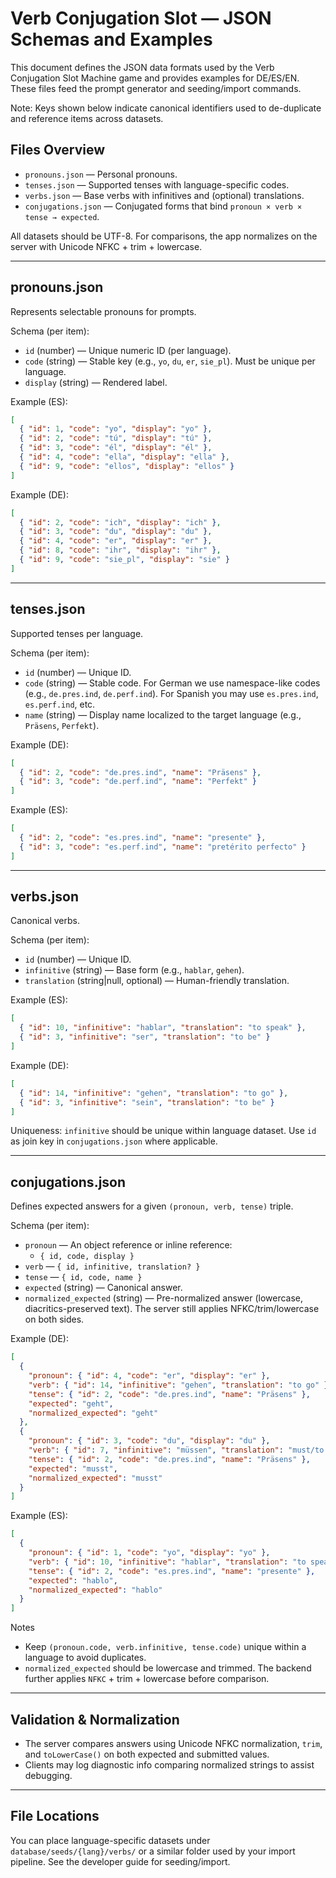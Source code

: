 # Verb Conjugation Slot — JSON Schemas and Examples

This document defines the JSON data formats used by the Verb Conjugation Slot Machine game and provides examples for DE/ES/EN. These files feed the prompt generator and seeding/import commands.

Note: Keys shown below indicate canonical identifiers used to de-duplicate and reference items across datasets.

## Files Overview
- `pronouns.json` — Personal pronouns.
- `tenses.json` — Supported tenses with language-specific codes.
- `verbs.json` — Base verbs with infinitives and (optional) translations.
- `conjugations.json` — Conjugated forms that bind `pronoun × verb × tense → expected`.

All datasets should be UTF-8. For comparisons, the app normalizes on the server with Unicode NFKC + trim + lowercase.

---

## pronouns.json
Represents selectable pronouns for prompts.

Schema (per item):
- `id` (number) — Unique numeric ID (per language).
- `code` (string) — Stable key (e.g., `yo`, `du`, `er`, `sie_pl`). Must be unique per language.
- `display` (string) — Rendered label.

Example (ES):
```json
[
  { "id": 1, "code": "yo", "display": "yo" },
  { "id": 2, "code": "tú", "display": "tú" },
  { "id": 3, "code": "él", "display": "él" },
  { "id": 4, "code": "ella", "display": "ella" },
  { "id": 9, "code": "ellos", "display": "ellos" }
]
```

Example (DE):
```json
[
  { "id": 2, "code": "ich", "display": "ich" },
  { "id": 3, "code": "du", "display": "du" },
  { "id": 4, "code": "er", "display": "er" },
  { "id": 8, "code": "ihr", "display": "ihr" },
  { "id": 9, "code": "sie_pl", "display": "sie" }
]
```

---

## tenses.json
Supported tenses per language.

Schema (per item):
- `id` (number) — Unique ID.
- `code` (string) — Stable code. For German we use namespace-like codes (e.g., `de.pres.ind`, `de.perf.ind`). For Spanish you may use `es.pres.ind`, `es.perf.ind`, etc.
- `name` (string) — Display name localized to the target language (e.g., `Präsens`, `Perfekt`).

Example (DE):
```json
[
  { "id": 2, "code": "de.pres.ind", "name": "Präsens" },
  { "id": 3, "code": "de.perf.ind", "name": "Perfekt" }
]
```

Example (ES):
```json
[
  { "id": 2, "code": "es.pres.ind", "name": "presente" },
  { "id": 3, "code": "es.perf.ind", "name": "pretérito perfecto" }
]
```

---

## verbs.json
Canonical verbs.

Schema (per item):
- `id` (number) — Unique ID.
- `infinitive` (string) — Base form (e.g., `hablar`, `gehen`).
- `translation` (string|null, optional) — Human-friendly translation.

Example (ES):
```json
[
  { "id": 10, "infinitive": "hablar", "translation": "to speak" },
  { "id": 3, "infinitive": "ser", "translation": "to be" }
]
```

Example (DE):
```json
[
  { "id": 14, "infinitive": "gehen", "translation": "to go" },
  { "id": 3, "infinitive": "sein", "translation": "to be" }
]
```

Uniqueness: `infinitive` should be unique within language dataset. Use `id` as join key in `conjugations.json` where applicable.

---

## conjugations.json
Defines expected answers for a given `(pronoun, verb, tense)` triple.

Schema (per item):
- `pronoun` — An object reference or inline reference:
  - `{ id, code, display }`
- `verb` — `{ id, infinitive, translation? }`
- `tense` — `{ id, code, name }`
- `expected` (string) — Canonical answer.
- `normalized_expected` (string) — Pre-normalized answer (lowercase, diacritics-preserved text). The server still applies NFKC/trim/lowercase on both sides.

Example (DE):
```json
[
  {
    "pronoun": { "id": 4, "code": "er", "display": "er" },
    "verb": { "id": 14, "infinitive": "gehen", "translation": "to go" },
    "tense": { "id": 2, "code": "de.pres.ind", "name": "Präsens" },
    "expected": "geht",
    "normalized_expected": "geht"
  },
  {
    "pronoun": { "id": 3, "code": "du", "display": "du" },
    "verb": { "id": 7, "infinitive": "müssen", "translation": "must/to have to" },
    "tense": { "id": 2, "code": "de.pres.ind", "name": "Präsens" },
    "expected": "musst",
    "normalized_expected": "musst"
  }
]
```

Example (ES):
```json
[
  {
    "pronoun": { "id": 1, "code": "yo", "display": "yo" },
    "verb": { "id": 10, "infinitive": "hablar", "translation": "to speak" },
    "tense": { "id": 2, "code": "es.pres.ind", "name": "presente" },
    "expected": "hablo",
    "normalized_expected": "hablo"
  }
]
```

Notes
- Keep `(pronoun.code, verb.infinitive, tense.code)` unique within a language to avoid duplicates.
- `normalized_expected` should be lowercase and trimmed. The backend further applies `NFKC` + trim + lowercase before comparison.

---

## Validation & Normalization
- The server compares answers using Unicode NFKC normalization, `trim`, and `toLowerCase()` on both expected and submitted values.
- Clients may log diagnostic info comparing normalized strings to assist debugging.

---

## File Locations
You can place language-specific datasets under `database/seeds/{lang}/verbs/` or a similar folder used by your import pipeline. See the developer guide for seeding/import.
